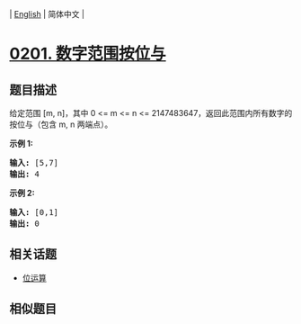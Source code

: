 
| [English](README_EN.md) | 简体中文 |
# [0201. 数字范围按位与](https://leetcode-cn.com/problems/bitwise-and-of-numbers-range/)
## 题目描述
<p>给定范围 [m, n]，其中 0 &lt;= m &lt;= n &lt;= 2147483647，返回此范围内所有数字的按位与（包含 m, n 两端点）。</p>

<p><strong>示例 1:&nbsp;</strong></p>

<pre><strong>输入:</strong> [5,7]
<strong>输出:</strong> 4</pre>

<p><strong>示例 2:</strong></p>

<pre><strong>输入:</strong> [0,1]
<strong>输出:</strong> 0</pre>

## 相关话题
- [位运算](https://leetcode-cn.com/tag/bit-manipulation)
## 相似题目

